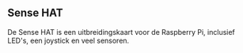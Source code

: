 ## Sense HAT

De Sense HAT is een uitbreidingskaart voor de Raspberry Pi, inclusief LED's, een joystick en veel sensoren.